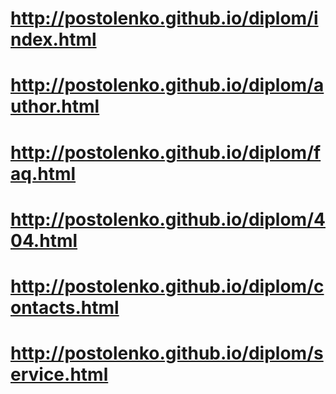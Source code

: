 # http://postolenko.github.io/diplom/index.html
# http://postolenko.github.io/diplom/author.html
# http://postolenko.github.io/diplom/faq.html
# http://postolenko.github.io/diplom/404.html
# http://postolenko.github.io/diplom/contacts.html
# http://postolenko.github.io/diplom/service.html